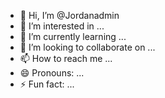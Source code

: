 - 👋 Hi, I’m @Jordanadmin
- 👀 I’m interested in ...
- 🌱 I’m currently learning ...
- 💞️ I’m looking to collaborate on ...
- 📫 How to reach me ...
- 😄 Pronouns: ...
- ⚡ Fun fact: ...

<!---
Jordanadmin/Jordanadmin is a ✨ special ✨ repository because its `README.md` (this file) appears on your GitHub profile.
You can click the Preview link to take a look at your changes.
--->
